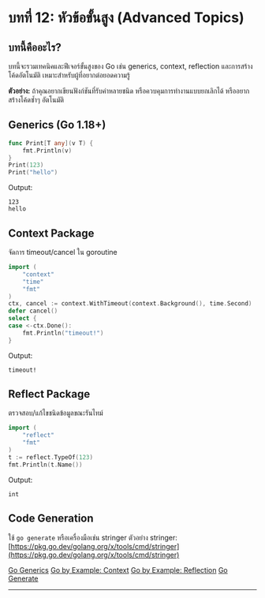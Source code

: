# บทที่ 12: หัวข้อขั้นสูง (Advanced Topics)

## บทนี้คืออะไร?
บทนี้จะรวมเทคนิคและฟีเจอร์ขั้นสูงของ Go เช่น generics, context, reflection และการสร้างโค้ดอัตโนมัติ เหมาะสำหรับผู้ที่อยากต่อยอดความรู้

**ตัวอย่าง:**
ถ้าคุณอยากเขียนฟังก์ชันที่รับค่าหลายชนิด หรือควบคุมการทำงานแบบยกเลิกได้ หรืออยากสร้างโค้ดซ้ำๆ อัตโนมัติ

## Generics (Go 1.18+)
```go
func Print[T any](v T) {
    fmt.Println(v)
}
Print(123)
Print("hello")
```
Output:
```
123
hello
```

## Context Package
จัดการ timeout/cancel ใน goroutine
```go
import (
    "context"
    "time"
    "fmt"
)
ctx, cancel := context.WithTimeout(context.Background(), time.Second)
defer cancel()
select {
case <-ctx.Done():
    fmt.Println("timeout!")
}
```
Output:
```
timeout!
```

## Reflect Package
ตรวจสอบ/แก้ไขชนิดข้อมูลขณะรันไทม์
```go
import (
    "reflect"
    "fmt"
)
t := reflect.TypeOf(123)
fmt.Println(t.Name())
```
Output:
```
int
```

## Code Generation
ใช้ `go generate` หรือเครื่องมือเช่น stringer
ตัวอย่าง stringer: [https://pkg.go.dev/golang.org/x/tools/cmd/stringer](https://pkg.go.dev/golang.org/x/tools/cmd/stringer)

[Go Generics](https://go.dev/doc/go1.18#generics)
[Go by Example: Context](https://gobyexample.com/context)
[Go by Example: Reflection](https://gobyexample.com/reflect)
[Go Generate](https://blog.golang.org/generate)

---
